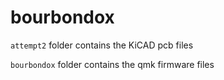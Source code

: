 # bourbondox

`attempt2` folder contains the KiCAD pcb files

`bourbondox` folder contains the qmk firmware files
